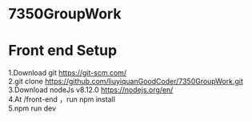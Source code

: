 # 7350GroupWork
# Front end Setup<br/>
1.Download git https://git-scm.com/<br/>
2.git clone https://github.com/liuyiquanGoodCoder/7350GroupWork.git<br/>
3.Download nodeJs v8.12.0  https://nodejs.org/en/<br/>
4.At /front-end ，run npm install<br/>
5.npm run dev<br/>
